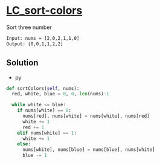 # [LC_sort-colors](https://leetcode.com/problems/sort-colors)

Sort three number

```txt
Input: nums = [2,0,2,1,1,0]
Output: [0,0,1,1,2,2]
```

## Solution

* py

```py
def sortColors(self, nums):
  red, white, blue = 0, 0, len(nums)-1

  while white <= blue:
    if nums[white] == 0:
      nums[red], nums[white] = nums[white], nums[red]
      white += 1
      red += 1
    elif nums[white] == 1:
      white += 1
    else:
      nums[white], nums[blue] = nums[blue], nums[white]
      blue -= 1
```
